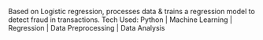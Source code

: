 Based on Logistic regression, processes data & trains a regression model to detect fraud in transactions.
Tech Used:  Python | Machine Learning | Regression | Data Preprocessing | Data Analysis
